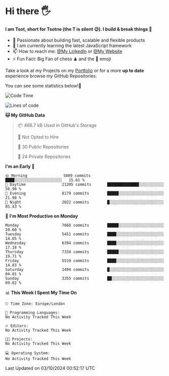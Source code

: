 # Hi there :raised_hand_with_fingers_splayed:
#### I am Tsot, short for Tsotne (the T is silent :wink:). I build & break things :space_invader:
- :telescope: Passionate about building fast, scalable and flexible products
- :seedling: I am currently learning the latest JavaScript framework 
- :mailbox: How to reach me: [@My LinkedIn](https://www.linkedin.com/in/tsotne-gvadzabia/) or [@My Website](https://tsotne.co.uk/contact)
- :zap: Fun Fact: Big Fan of chess ♟ and the 👾 emoji

Take a look at my Projects on my [Portfolio](https://tsotne.co.uk/) or for a more **up to date** experience browse my GitHub Repositories.

You can see some statistics below!:space_invader:
<!--START_SECTION:waka-->
![Code Time](http://img.shields.io/badge/Code%20Time-761%20hrs%202%20mins-blue)

![Lines of code](https://img.shields.io/badge/From%20Hello%20World%20I%27ve%20Written-13.5%20million%20lines%20of%20code-blue)

**🐱 My GitHub Data** 

> 📦 468.7 kB Used in GitHub's Storage 
 > 
> 🚫 Not Opted to Hire
 > 
> 📜 30 Public Repositories 
 > 
> 🔑 24 Private Repositories 
 > 
**I'm an Early 🐤** 

```text
🌞 Morning                5809 commits        ████░░░░░░░░░░░░░░░░░░░░░   15.61 % 
🌆 Daytime                21205 commits       ██████████████░░░░░░░░░░░   56.98 % 
🌃 Evening                8179 commits        █████░░░░░░░░░░░░░░░░░░░░   21.98 % 
🌙 Night                  2022 commits        █░░░░░░░░░░░░░░░░░░░░░░░░   05.43 % 
```
📅 **I'm Most Productive on Monday** 

```text
Monday                   7668 commits        █████░░░░░░░░░░░░░░░░░░░░   20.60 % 
Tuesday                  5451 commits        ████░░░░░░░░░░░░░░░░░░░░░   14.65 % 
Wednesday                6394 commits        ████░░░░░░░░░░░░░░░░░░░░░   17.18 % 
Thursday                 7334 commits        █████░░░░░░░░░░░░░░░░░░░░   19.71 % 
Friday                   5519 commits        ████░░░░░░░░░░░░░░░░░░░░░   14.83 % 
Saturday                 1494 commits        █░░░░░░░░░░░░░░░░░░░░░░░░   04.01 % 
Sunday                   3355 commits        ██░░░░░░░░░░░░░░░░░░░░░░░   09.02 % 
```


📊 **This Week I Spent My Time On** 

```text
🕑︎ Time Zone: Europe/London

💬 Programming Languages: 
No Activity Tracked This Week

🔥 Editors: 
No Activity Tracked This Week

🐱‍💻 Projects: 
No Activity Tracked This Week

💻 Operating System: 
No Activity Tracked This Week
```


 Last Updated on 03/10/2024 00:52:17 UTC
<!--END_SECTION:waka-->
